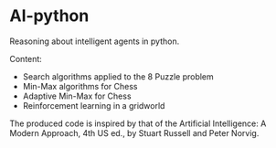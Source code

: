 # AI-python
Reasoning about intelligent agents in python.

Content:

 - Search algorithms applied to the 8 Puzzle problem
 - Min-Max algorithms for Chess
 - Adaptive Min-Max for Chess
 - Reinforcement learning in a gridworld

The produced code is inspired by that of the Artificial Intelligence: A Modern Approach, 4th US ed., by Stuart Russell and Peter Norvig.
